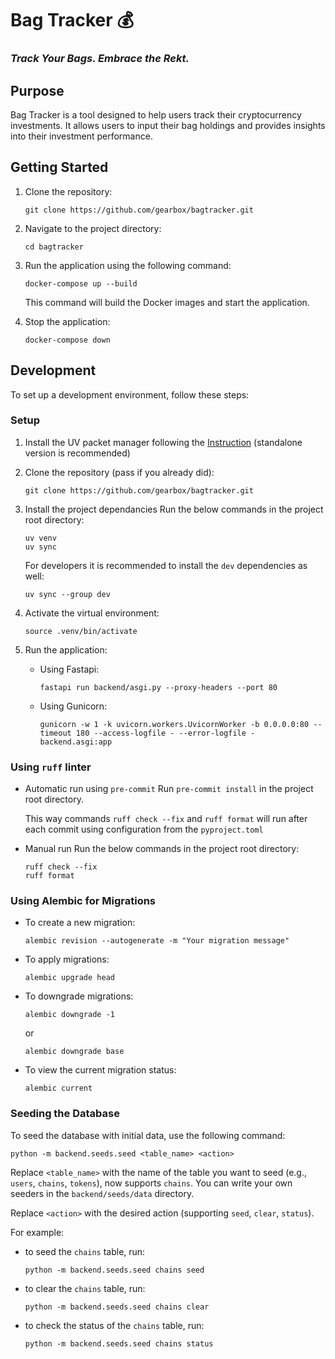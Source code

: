 # Bag Tracker 💰
### _Track Your Bags. Embrace the Rekt._


## Purpose
Bag Tracker is a tool designed to help users track their cryptocurrency investments. It allows users to input their bag holdings and provides insights into their investment performance.

## Getting Started
1. Clone the repository:
    ```shell
    git clone https://github.com/gearbox/bagtracker.git
    ```

1. Navigate to the project directory:
    ```shell
    cd bagtracker
    ```

1. Run the application using the following command:
    ```shell
    docker-compose up --build
    ```
    This command will build the Docker images and start the application.

1. Stop the application:
    ```shell
    docker-compose down
    ```

## Development
To set up a development environment, follow these steps:

### Setup

1. Install the UV packet manager following the [Instruction](https://github.com/astral-sh/uv) (standalone version is recommended)

1. Clone the repository (pass if you already did):
    ```shell
    git clone https://github.com/gearbox/bagtracker.git
    ```

1. Install the project dependancies
    Run the below commands in the project root directory:
    ```shell
    uv venv
    uv sync
    ```

    For developers it is recommended to install the `dev` dependencies as well:
    ```shell
    uv sync --group dev
    ```

1. Activate the virtual environment:
    ```shell
    source .venv/bin/activate
    ```

1. Run the application:
    - Using Fastapi:
        ```shell
        fastapi run backend/asgi.py --proxy-headers --port 80
        ```
    - Using Gunicorn:
        ```shell
        gunicorn -w 1 -k uvicorn.workers.UvicornWorker -b 0.0.0.0:80 --timeout 180 --access-logfile - --error-logfile - backend.asgi:app
        ```

### Using `ruff` linter
- Automatic run using `pre-commit`
    Run  `pre-commit install` in the project root directory.

    This way commands `ruff check --fix` and  `ruff format` will run after each commit using configuration from the `pyproject.toml`

- Manual run
    Run the below commands in the project root directory:
    ```shell
    ruff check --fix
    ruff format
    ```

### Using Alembic for Migrations
- To create a new migration:
    ```shell
    alembic revision --autogenerate -m "Your migration message"
    ```

- To apply migrations:
    ```shell
    alembic upgrade head
    ```

- To downgrade migrations:
    ```shell
    alembic downgrade -1
    ```
    or
    ```
    alembic downgrade base
    ```

- To view the current migration status:
    ```shell
    alembic current
    ```

### Seeding the Database
To seed the database with initial data, use the following command:
```shell
python -m backend.seeds.seed <table_name> <action>
```
Replace `<table_name>` with the name of the table you want to seed (e.g., `users`, `chains`, `tokens`), now supports `chains`.
You can write your own seeders in the `backend/seeds/data` directory.

Replace `<action>` with the desired action (supporting `seed`, `clear`, `status`).

For example:
- to seed the `chains` table, run:
    ```shell
    python -m backend.seeds.seed chains seed
    ```
- to clear the `chains` table, run:
    ```shell
    python -m backend.seeds.seed chains clear
    ```
- to check the status of the `chains` table, run:
    ```shell
    python -m backend.seeds.seed chains status
    ```

